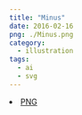 ```yaml
---
title: "Minus"
date: 2016-02-16
png: ./Minus.png
category:
  - illustration
tags:
  - ai
  - svg
---
```

<li><a href="./Minus.png" download className="btn-png">PNG</a></li>